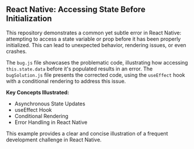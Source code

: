 ## React Native: Accessing State Before Initialization

This repository demonstrates a common yet subtle error in React Native: attempting to access a state variable or prop before it has been properly initialized. This can lead to unexpected behavior, rendering issues, or even crashes.

The `bug.js` file showcases the problematic code, illustrating how accessing `this.state.data` before it's populated results in an error.  The `bugSolution.js` file presents the corrected code, using the `useEffect` hook with a conditional rendering to address this issue.

**Key Concepts Illustrated:**

* Asynchronous State Updates
* useEffect Hook
* Conditional Rendering
* Error Handling in React Native

This example provides a clear and concise illustration of a frequent development challenge in React Native.